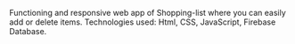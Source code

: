 Functioning and responsive web app of Shopping-list where you can easily add or delete items.
Technologies used: Html, CSS, JavaScript, Firebase Database.
